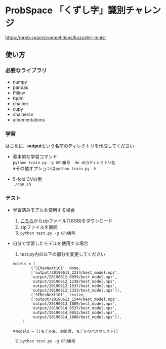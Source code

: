 # ProbSpace 「くずし字」識別チャレンジ

<https://prob.space/competitions/kuzushiji-mnist>

## 使い方

### 必要なライブラリ

* numpy
* pandas
* Pillow
* tqdm
* chainer
* cupy
* chainercv
* albumentations

### 学習

はじめに、**output**という名前のディレクトリを作成してください

* 基本的な学習コマンド  
`python train.py -g GPU番号 -dn 出力ディレクトリ名`  
※その他オプションは`python train.py -h`  

* 5-fold CVの例  
`./run.sh`

### テスト

* 学習済みモデルを使用する場合
    1. [こちら](https://drive.google.com/open?id=1LZFqHxDHabMuxysiNOnETX5xz0AoVvzb)からzipファイル(1.8GB)をダウンロード
    1. zipファイルを展開
    1. `python test.py -g GPU番号`

* 自分で学習したモデルを使用する場合
    1. test.py内の以下の部分を変更してください

    ```
    models = [
            ('SEResNeXt101', None,
            ['output/20190611_2314/best_model.npz',
            'output/20190612_0039/best_model.npz',
            'output/20190612_1230/best_model.npz',
            'output/20190612_1537/best_model.npz',
            'output/20190612_2333/best_model.npz']),
            ('SEResNeXt101', resize,
            ['output/20190613_1544/best_model.npz',
            'output/20190613_1609/best_model.npz',
            'output/20190614_0537/best_model.npz',
            'output/20190614_0852/best_model.npz',
            'output/20190614_1808/best_model.npz']),
        ]
    ```

    ※`models = [(モデル名, 前処理, モデルのパスのリスト)]`  

    2. `python test.py -g GPU番号`
